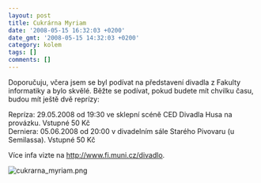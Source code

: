 ```yaml
---
layout: post
title: Cukrárna Myriam
date: '2008-05-15 16:32:03 +0200'
date_gmt: '2008-05-15 14:32:03 +0200'
category: kolem
tags: []
comments: []
---
```

<p>Doporučuju, včera jsem se byl podívat na představení divadla z Fakulty informatiky a bylo skvělé. Běžte se podívat, pokud budete mít chvilku času, budou mít ještě dvě reprízy:</p>
<p>Repríza: 29.05.2008 od 19:30 ve sklepní scéně CED Divadla Husa na provázku. Vstupné 50 Kč<br />
Derniera: 05.06.2008 od 20:00 v divadelním sále Starého Pivovaru (u Semilassa). Vstupné 50 Kč</p>
<p>Více infa vizte na <a href="http://www.fi.muni.cz/divadlo">http://www.fi.muni.cz/divadlo</a>.</p>
<p><img src='%base_url%/assets/wp-uploads/2008/05/cukrarna_myriam.png' alt='cukrarna_myriam.png' /></p>
